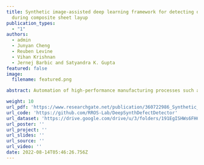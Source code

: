 ```yaml
---
title: Synthetic image-assisted deep learning framework for detecting defects
  during composite sheet layup
publication_types:
  - "1"
authors:
  - admin
  - Junyan Cheng
  - Reuben Levine
  - Vihan Krishnan
  - Jernej Barbic and Satyandra K. Gupta
featured: false
image:
  filename: featured.png

abstract: Automation of high-performance manufacturing processes such as prepreg composite layup has been gaining a lot of interest lately. Reliable and accurate defect detection methods play a crucial role in the automation of such processes to maintain the desired quality. The composite prepreg layup process involves manipulation of sheet-like material. Traditional machine vision-based defect detection techniques are inept in detecting defects for such complex processes due to the nature of the defects. Advanced defect detection techniques enabled by deep learning are the key for such applications. However, Deep learning usually requires an enormous amount of physical images of the process which is infeasible in high-mix manufacturing applications. In this paper, we resolve the data generation problem for deep learning by presenting an approach where with a combination of finite element-based simulation and advanced graphics techniques we generate a dataset of photorealistic images of the defects. Approximately, 10000 synthetic images are generated and combined with around 1000 images of real sheets to train a ResNeSt-based deep learning model. We have also devised an efficient 2-stage methodology for training the deep learning network to detect wrinkle-like defects. With the trained model and data augmentation techniques, our method can achieve a mean Average Precision (mAP) of 0.98 on actual production data for detecting defects. The code and the entire dataset are available at https://github.com/RROS-Lab/DeepSynthDefectDetector.

weight: 10
url_pdf: 'https://www.researchgate.net/publication/360722986_Synthetic_Image_Assisted_Deep_Learning_Framework_for_Detecting_Defects_During_Composite_Sheet_Layup'
url_code: 'https://github.com/RROS-Lab/DeepSynthDefectDetector'
url_dataset: 'https://drive.google.com/drive/u/3/folders/191EgISHWs6FH6FCKOSBTKoLQjo29bWh0'
url_poster: ''
url_project: ''
url_slides: ''
url_source: ''
url_video: ''
date: 2022-08-14T05:46:26.756Z
---
```


